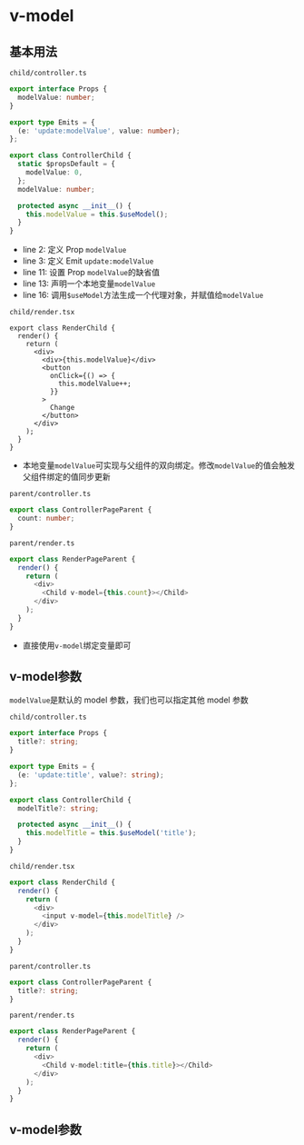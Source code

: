 # v-model

## 基本用法

`child/controller.ts`

```typescript
export interface Props {
  modelValue: number;
}

export type Emits = {
  (e: 'update:modelValue', value: number);
};

export class ControllerChild {
  static $propsDefault = {
    modelValue: 0,
  };
  modelValue: number;

  protected async __init__() {
    this.modelValue = this.$useModel();
  }
}
```

- line 2: 定义 Prop `modelValue`
- line 3: 定义 Emit `update:modelValue`
- line 11: 设置 Prop `modelValue`的缺省值
- line 13: 声明一个本地变量`modelValue`
- line 16: 调用`$useModel`方法生成一个代理对象，并赋值给`modelValue`

`child/render.tsx`

```typescript{5,8}
export class RenderChild {
  render() {
    return (
      <div>
        <div>{this.modelValue}</div>
        <button
          onClick={() => {
            this.modelValue++;
          }}
        >
          Change
        </button>
      </div>
    );
  }
}
```

- 本地变量`modelValue`可实现与父组件的双向绑定。修改`modelValue`的值会触发父组件绑定的值同步更新

`parent/controller.ts`

```typescript
export class ControllerPageParent {
  count: number;
}
```

`parent/render.ts`

```typescript
export class RenderPageParent {
  render() {
    return (
      <div>
        <Child v-model={this.count}></Child>
      </div>
    );
  }
}
```

- 直接使用`v-model`绑定变量即可

## v-model参数

`modelValue`是默认的 model 参数，我们也可以指定其他 model 参数

`child/controller.ts`

```typescript
export interface Props {
  title?: string;
}

export type Emits = {
  (e: 'update:title', value?: string);
};

export class ControllerChild {
  modelTitle?: string;

  protected async __init__() {
    this.modelTitle = this.$useModel('title');
  }
}
```

`child/render.tsx`

```typescript
export class RenderChild {
  render() {
    return (
      <div>
        <input v-model={this.modelTitle} />
      </div>
    );
  }
}
```

`parent/controller.ts`

```typescript
export class ControllerPageParent {
  title?: string;
}
```

`parent/render.ts`

```typescript
export class RenderPageParent {
  render() {
    return (
      <div>
        <Child v-model:title={this.title}></Child>
      </div>
    );
  }
}
```

## v-model参数
